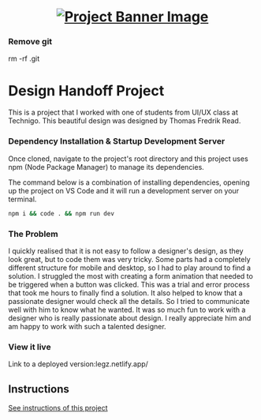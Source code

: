 <h1 align="center">
  <a href="">
    <img src="arc/assets/legzScreen.png" alt="Project Banner Image">
  </a>
</h1>

### Remove git

rm -rf .git

# Design Handoff Project

This is a project that I worked with one of students from UI/UX class at Technigo. This beautiful design was designed by Thomas Fredrik Read.

### Dependency Installation & Startup Development Server

Once cloned, navigate to the project's root directory and this project uses npm (Node Package Manager) to manage its dependencies.

The command below is a combination of installing dependencies, opening up the project on VS Code and it will run a development server on your terminal.

```bash
npm i && code . && npm run dev
```

### The Problem

I quickly realised that it is not easy to follow a designer's design, as they look great, but to code them was very tricky. Some parts had a completely different structure for mobile and desktop, so I had to play around to find a solution.
I struggled the most with creating a form animation that needed to be triggered when a button was clicked. This was a trial and error process that took me hours to finally find a solution. It also helped to know that a passionate designer would check all the details. So I tried to communicate well with him to know what he wanted. It was so much fun to work with a designer who is really passionate about design. I really appreciate him and am happy to work with such a talented designer.

### View it live

Link to a deployed version:legz.netlify.app/

## Instructions

<a href="instructions.md">
   See instructions of this project
  </a>

